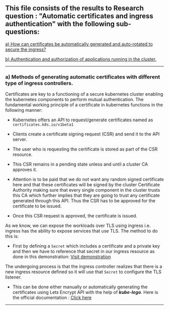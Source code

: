 ## This file consists of the results to Research question : "Automatic certificates and ingress authentication" with the following sub-questions:

<a href="https://github.com/dikshita-git/RP_Ingress_security-IPv4_and_IPv6/blob/main/K3s/Chapters/Results/3.2_Distribution_of_certificates.md#a-compare-methods-of-generating-the-certificates-with-different-type-of-ingress-controllers">a) How can certificates be automatically generated and auto-rotated to secure the ingress?


<a href="https://github.com/dikshita-git/RP_Ingress_security-IPv4_and_IPv6/blob/main/K3s/Chapters/Results/3.2_Certificate_analysis_and_comparison.md#b-can-wildcard-certficiates-be-beneficial-during-operations">b) Authentication and authorization of applications running in the cluster.</a>


------------------------------------------------------------------------------------------------------

### a) Methods of generating automatic certificates with different type of ingress controllers.

Certificates are key to a functioning of a secure kubernetes cluster enabling the kubernetes components to perform mutual authentication. The fundamental working principle of a certificate in kubernetes functions in the following manner:

* Kubernetes offers an API to request/generate certificates named as <code>certificates.k8s.io/v1beta1</code>

* Clients create a certificate signing request (CSR) and send it to the API server.

* The user who is requesting the certificate is stored as part of the CSR resource.

* This CSR remains in a pending state unless and until a cluster CA approves it.

 - Attention is to be paid that we do not want any random signed certificate here and that these certificates will be signed by the cluster Certificate Authority making sure that every single component in the cluster trusts this CA which further implies that they are going to trust any certificate generated through this API. Thus the CSR has to be approved for the certificate to be issued.

* Once this CSR request is approved, the certificate is issued.

As we know, we can expose the workloads over TLS using ingress i.e. ingress has the ability to expose services that use TLS. The method to do this is:

* First by defining a <code>Secret</code> which includes a certificate and a private key and then we have to reference that secret in our ingress resource as done in this demonstration: <a href="https://github.com/dikshita-git/RP_Ingress_security-IPv4_and_IPv6/tree/main/K3s/Demo/Certificate_with_k3s%2BHaProxy/credentials">Visit demonstration</a>

The undergoing process is that the ingress controller realizes that there is a new ingress resource defined so it will use that <code>Secret</code> to configure the TLS listener.

* This can be done either manually or automatically generating the certificates using Lets Encrypt API with the help of ***kube-lego***. Here is the official documentation : <a href="https://www.jetstack.io/open-source/kube-lego/">Click here</a>


--------------------------------------------------------------------------------------------------------



